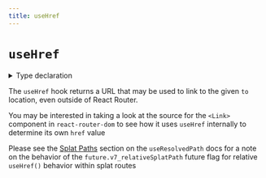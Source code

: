 ```yaml
---
title: useHref
---
```


# `useHref`

<details>
  <summary>Type declaration</summary>

```tsx
declare function useHref(
  to: To,
  options?: { relative?: RelativeRoutingType }
): string;
```

</details>

The `useHref` hook returns a URL that may be used to link to the given `to` location, even outside of React Router.

<docs-info>You may be interested in taking a look at the source for the `<Link>` component in `react-router-dom` to see how it uses `useHref` internally to determine its own `href` value</docs-info>

<docs-info>Please see the [Splat Paths][relativesplatpath] section on the `useResolvedPath` docs for a note on the behavior of the `future.v7_relativeSplatPath` future flag for relative `useHref()` behavior within splat routes</docs-info>

[relativesplatpath]: ../hooks/use-resolved-path#splat-paths
